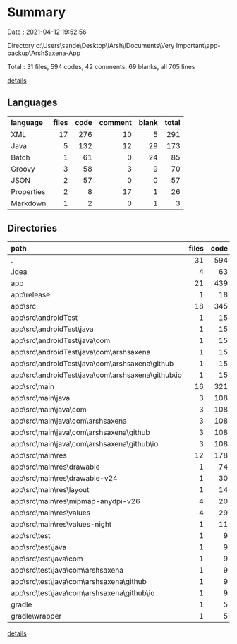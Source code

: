 # Summary

Date : 2021-04-12 19:52:56

Directory c:\Users\sande\Desktop\iArsh\iDocuments\Very Important\app-backup\ArshSaxena-App

Total : 31 files,  594 codes, 42 comments, 69 blanks, all 705 lines

[details](details.md)

## Languages
| language | files | code | comment | blank | total |
| :--- | ---: | ---: | ---: | ---: | ---: |
| XML | 17 | 276 | 10 | 5 | 291 |
| Java | 5 | 132 | 12 | 29 | 173 |
| Batch | 1 | 61 | 0 | 24 | 85 |
| Groovy | 3 | 58 | 3 | 9 | 70 |
| JSON | 2 | 57 | 0 | 0 | 57 |
| Properties | 2 | 8 | 17 | 1 | 26 |
| Markdown | 1 | 2 | 0 | 1 | 3 |

## Directories
| path | files | code | comment | blank | total |
| :--- | ---: | ---: | ---: | ---: | ---: |
| . | 31 | 594 | 42 | 69 | 705 |
| .idea | 4 | 63 | 0 | 0 | 63 |
| app | 21 | 439 | 22 | 40 | 501 |
| app\release | 1 | 18 | 0 | 0 | 18 |
| app\src | 18 | 345 | 22 | 34 | 401 |
| app\src\androidTest | 1 | 15 | 6 | 5 | 26 |
| app\src\androidTest\java | 1 | 15 | 6 | 5 | 26 |
| app\src\androidTest\java\com | 1 | 15 | 6 | 5 | 26 |
| app\src\androidTest\java\com\arshsaxena | 1 | 15 | 6 | 5 | 26 |
| app\src\androidTest\java\com\arshsaxena\github | 1 | 15 | 6 | 5 | 26 |
| app\src\androidTest\java\com\arshsaxena\github\io | 1 | 15 | 6 | 5 | 26 |
| app\src\main | 16 | 321 | 11 | 26 | 358 |
| app\src\main\java | 3 | 108 | 1 | 21 | 130 |
| app\src\main\java\com | 3 | 108 | 1 | 21 | 130 |
| app\src\main\java\com\arshsaxena | 3 | 108 | 1 | 21 | 130 |
| app\src\main\java\com\arshsaxena\github | 3 | 108 | 1 | 21 | 130 |
| app\src\main\java\com\arshsaxena\github\io | 3 | 108 | 1 | 21 | 130 |
| app\src\main\res | 12 | 178 | 10 | 3 | 191 |
| app\src\main\res\drawable | 1 | 74 | 0 | 1 | 75 |
| app\src\main\res\drawable-v24 | 1 | 30 | 0 | 0 | 30 |
| app\src\main\res\layout | 1 | 14 | 0 | 2 | 16 |
| app\src\main\res\mipmap-anydpi-v26 | 4 | 20 | 0 | 0 | 20 |
| app\src\main\res\values | 4 | 29 | 5 | 0 | 34 |
| app\src\main\res\values-night | 1 | 11 | 5 | 0 | 16 |
| app\src\test | 1 | 9 | 5 | 3 | 17 |
| app\src\test\java | 1 | 9 | 5 | 3 | 17 |
| app\src\test\java\com | 1 | 9 | 5 | 3 | 17 |
| app\src\test\java\com\arshsaxena | 1 | 9 | 5 | 3 | 17 |
| app\src\test\java\com\arshsaxena\github | 1 | 9 | 5 | 3 | 17 |
| app\src\test\java\com\arshsaxena\github\io | 1 | 9 | 5 | 3 | 17 |
| gradle | 1 | 5 | 1 | 1 | 7 |
| gradle\wrapper | 1 | 5 | 1 | 1 | 7 |

[details](details.md)